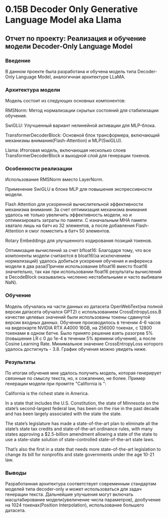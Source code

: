 # 0.15B Decoder Only Generative Language Model aka Llama

## Отчет по проекту: Реализация и обучение модели Decoder-Only Language Model

### Введение

В данном проекте была разработана и обучена модель типа Decoder-Only Language Model, аналогичная архитектуре LLaMA.

### Архитектура модели

Модель состоит из следующих основных компонентов:

RMSNorm: Метод нормализации скрытых состояний для стабилизации обучения.

SwiGLU: Улучшенный вариант нелинейной активации для MLP-блока.

TransformerDecoderBlock: Основной блок трансформера, включающий механизмы внимания(Flash-Attention) и MLP(SwiGLU).

Llama: Итоговая модель, включающая несколько слоев TransformerDecoderBlock и выходной слой для генерации токенов.

### Особенности реализации

Использование RMSNorm вместо LayerNorm.

Применение SwiGLU в блоке MLP для повышения экспрессивности модели.

Flash Attention для ускоренной вычислительной эффективности механизма внимания: За счет оптимизация механизма внимания удалось не только увеличить эффективность модели, но и оптимизировать затраты по памяти. С изначальным MHA памяти хватало лишь на батч из 32 элементов, а после добавления Flash-Attention я смог поместить в батч 50 элементов.

Rotary Embeddings для улучшенного кодирования позиций токенов.

Оптимизация вычислений за счет bfloat16: Благодаря тому, что все компоненты модели считаются в bloat16(за исключением нормализаций) удалось добиться ускорения обучения и инференса модели в два раза(Причем использование bfloat16 вместо float16 значительно, так как при использовании float16 результаты вычислений в DecodeBlock оказывались численно нестабильными и часто выбивали NaN).

### Обучение

Модель обучалась на части данных из датасета OpenWebText(на полной версии датасета обучался GPT2)  с использованием CrossEntropyLoss.В качестве целевых значений были использованы токены сдвинутой версии входных данных. Обучение производилось в течении 4-6 часов на видеокарте NVIDIA RTX A4000 16GB, на 256000 токенах, с 12800 токенами в одном батче. Было принято решение взять разогрев 5%(повышение LR с 0 до 1e-4 в течении 5% времени обучения), а после Cosine Learning Rate. Минимальное значение CrossEntropyLoss которого удалось достигнуть - 3.8. График обучения можно увидеть ниже.

### Результаты

По итогам обучения мне удалось получить модель, которая генерирует связнные по смыслу текста, но, к сожалению, не более. Пример генерации модели при промпте "California is ":

California is the richest state in America.

In a state that includes the U.S. Constitution, the state of Minnesota on the state’s second-largest federal law, has been on the rise in the past decade and has been largely associated with the state the state.

The state’s legislature has made a state-of-the-art plan to eliminate all the state’s state tax credits and state-of-the-art ordinance rules, with many states approving a $2.5-billion amendment allowing a state of the state to use a state-state solution of state-controlled state-of-the-art state laws.

That’s also the first in a state that needs more state-of-the-art legislation to change its bill for nonprofits and state governments under the age 10-21 law.

### Выводы

Разработанная архитектура соответствует современным стандартам моделей типа decoder-only и может использоваться для задач генерации текста. Дальнейшие улучшения могут включать масштабирование модели(увеличение числа параметров), дообучение на 1024 токенах(Position Interpolation), использование большего датасета. 
